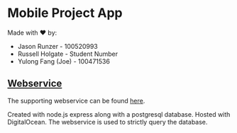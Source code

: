 # Mobile Project App

Made with :heart: by:
- Jason Runzer - 100520993
- Russell Holgate - Student Number
- Yulong Fang (Joe) - 100471536

## [Webservice](https://github.com/jrunzer26/MobileProject)
 The supporting webservice can be found [here](https://github.com/jrunzer26/MobileProject).

Created with node.js express along with a postgresql database.
Hosted with DigitalOcean.
The webservice is used to strictly query the database.
